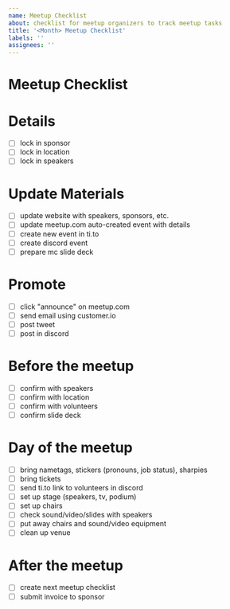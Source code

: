 ```yaml
---
name: Meetup Checklist
about: checklist for meetup organizers to track meetup tasks
title: '<Month> Meetup Checklist'
labels: ''
assignees: ''
---
```

# Meetup Checklist
# Details
- [ ] lock in sponsor
- [ ] lock in location
- [ ] lock in speakers

# Update Materials
- [ ] update website with speakers, sponsors, etc.
- [ ] update meetup.com auto-created event with details
- [ ] create new event in ti.to
- [ ] create discord event
- [ ] prepare mc slide deck

# Promote
- [ ] click "announce" on meetup.com
- [ ] send email using customer.io
- [ ] post tweet
- [ ] post in discord

# Before the meetup
- [ ] confirm with speakers
- [ ] confirm with location
- [ ] confirm with volunteers
- [ ] confirm slide deck

# Day of the meetup
- [ ] bring nametags, stickers (pronouns, job status), sharpies
- [ ] bring tickets
- [ ] send ti.to link to volunteers in discord
- [ ] set up stage (speakers, tv, podium)
- [ ] set up chairs
- [ ] check sound/video/slides with speakers
- [ ] put away chairs and sound/video equipment
- [ ] clean up venue

# After the meetup
- [ ] create next meetup checklist
- [ ] submit invoice to sponsor